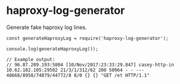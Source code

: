 # haproxy-log-generator

Generate fake haproxy log lines.

```
const generateHaproxyLog = require('haproxy-log-generator');

console.log(generateHaproxyLog());

// Example output:
// 96.87.209.193:5804 [10/Nov/2017:23:33:29.847] casey-http-in 10.62.182.105:29502 21/3/1/312/62 200 50964 - - --- 48668/8958/74879/44772/8 8/0 {} {} "GET /et HTTP/1.1"
```